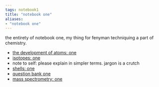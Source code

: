 ```yaml
---
tags: notebook1 
title: "notebook one"
aliases:
- "notebook one"
---
```


the entirety of notebook one, my thing for fenyman techniquing a part of chemistry.

- [the development of atoms: one](developingAtoms1.md)
- [isotopes: one](isotopes1.md)
- note to self: please explain in simpler terms. jargon is a crutch
- [shells: one](shells1.md)
- [question bank one](questionBank1.md)
- [mass spectrometry: one](massSpec1.md)